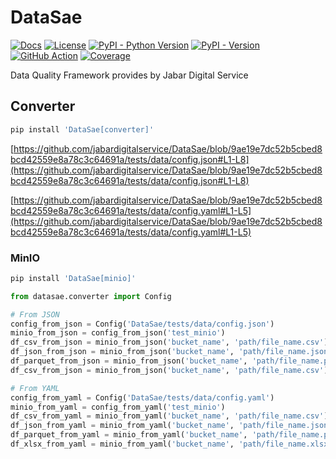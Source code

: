 <!--
Copyright (c) Free Software Foundation, Inc. All rights reserved.
Licensed under the AGPL-3.0-only License. See LICENSE in the project root for license information.
-->

# DataSae

[![Docs](https://img.shields.io/badge/Docs-blue)](https://jabardigitalservice.github.io/DataSae/)
[![License](https://img.shields.io/github/license/jabardigitalservice/DataSae?logoColor=black&label=License&labelColor=black&color=brightgreen)](https://github.com/jabardigitalservice/DataSae/blob/main/LICENSE)
[![PyPI - Python Version](https://img.shields.io/pypi/pyversions/DataSae?logo=python&label=Python&labelColor=black)](https://pypi.org/project/DataSae/)
[![PyPI - Version](https://img.shields.io/pypi/v/DataSae?logo=pypi&label=PyPI&labelColor=black)](https://pypi.org/project/DataSae/)
[![GitHub Action](https://img.shields.io/github/actions/workflow/status/jabardigitalservice/DataSae/python.yaml?logo=GitHub&label=CI/CD&labelColor=black)](https://github.com/jabardigitalservice/DataSae/actions/workflows/python.yaml)
[![Coverage](https://img.shields.io/endpoint?url=https://raw.githubusercontent.com/jabardigitalservice/DataSae/python-coverage-comment-action-data/endpoint.json&labelColor=black)](https://htmlpreview.github.io/?https://github.com/jabardigitalservice/DataSae/blob/python-coverage-comment-action-data/htmlcov/index.html)

Data Quality Framework provides by Jabar Digital Service

## Converter

```sh
pip install 'DataSae[converter]'
```

[https://github.com/jabardigitalservice/DataSae/blob/9ae19e7dc52b5cbed8bcd42559e8a78c3c64691a/tests/data/config.json#L1-L8](https://github.com/jabardigitalservice/DataSae/blob/9ae19e7dc52b5cbed8bcd42559e8a78c3c64691a/tests/data/config.json#L1-L8)

[https://github.com/jabardigitalservice/DataSae/blob/9ae19e7dc52b5cbed8bcd42559e8a78c3c64691a/tests/data/config.yaml#L1-L5](https://github.com/jabardigitalservice/DataSae/blob/9ae19e7dc52b5cbed8bcd42559e8a78c3c64691a/tests/data/config.yaml#L1-L5)

### MinIO

```sh
pip install 'DataSae[minio]'
```

```py
from datasae.converter import Config

# From JSON
config_from_json = Config('DataSae/tests/data/config.json')
minio_from_json = config_from_json('test_minio')
df_csv_from_json = minio_from_json('bucket_name', 'path/file_name.csv')
df_json_from_json = minio_from_json('bucket_name', 'path/file_name.json')
df_parquet_from_json = minio_from_json('bucket_name', 'path/file_name.parquet')
df_csv_from_json = minio_from_json('bucket_name', 'path/file_name.csv')

# From YAML
config_from_yaml = Config('DataSae/tests/data/config.yaml')
minio_from_yaml = config_from_yaml('test_minio')
df_csv_from_yaml = minio_from_yaml('bucket_name', 'path/file_name.csv')
df_json_from_yaml = minio_from_yaml('bucket_name', 'path/file_name.json')
df_parquet_from_yaml = minio_from_yaml('bucket_name', 'path/file_name.parquet')
df_xlsx_from_yaml = minio_from_yaml('bucket_name', 'path/file_name.xlsx')
```
